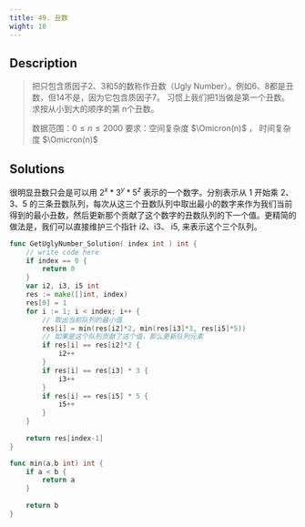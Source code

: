 ```yaml
---
title: 49. 丑数
wight: 10
---
```


## Description

> 把只包含质因子2、3和5的数称作丑数（Ugly Number）。例如6、8都是丑数，但14不是，因为它包含质因子7。 习惯上我们把1当做是第一个丑数。求按从小到大的顺序的第 n个丑数。
> 
> 数据范围：$0 \le n \le 2000$
> 要求：空间复杂度 $\Omicron(n)$ ， 时间复杂度 $\Omicron(n)$

## Solutions

很明显丑数只会是可以用 $2^x*3^y*5^z$ 表示的一个数字。分别表示从 1 开始乘 2、3、5 的三条丑数队列，每次从这三个丑数队列中取出最小的数字来作为我们当前得到的最小丑数，然后更新那个贡献了这个数字的丑数队列的下一个值。更精简的做法是，我们可以直接维护三个指针 i2、i3、 i5, 来表示这个三个队列。

```go
func GetUglyNumber_Solution( index int ) int {
    // write code here
    if index == 0 {
        return 0
    }
    var i2, i3, i5 int
    res := make([]int, index)
    res[0] = 1
    for i := 1; i < index; i++ {
		// 取出当前队列的最小值
        res[i] = min(res[i2]*2, min(res[i3]*3, res[i5]*5))
		// 如果是这个队列贡献了这个值，那么更新队列元素
        if res[i] == res[i2]*2 {
            i2++
        }
        if res[i] == res[i3] * 3 {
            i3++
        }
        if res[i] == res[i5] * 5 {
            i5++
        }
    }
    
    return res[index-1]
}

func min(a,b int) int {
    if a < b {
        return a
    }
    
    return b
}
```
